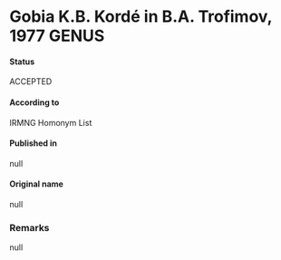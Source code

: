# Gobia K.B. Kordé in B.A. Trofimov, 1977 GENUS

#### Status
ACCEPTED

#### According to
IRMNG Homonym List

#### Published in
null

#### Original name
null

### Remarks
null